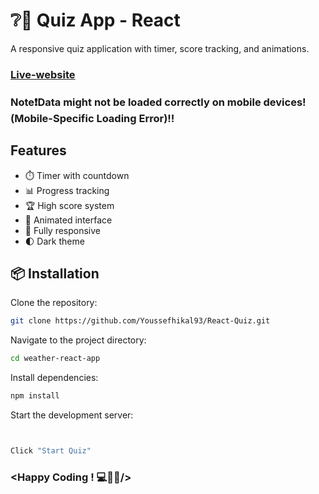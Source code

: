 # ❔🤔 Quiz App - React

A responsive quiz application with timer, score tracking, and animations.

### [Live-website](https://react-quiz-app-youssefhikal93.netlify.app/)
### Note❗Data might not be loaded correctly on mobile devices! (Mobile-Specific Loading Error)‼️

## Features

- ⏱️ Timer with countdown
- 📊 Progress tracking
- 🏆 High score system
- 🎨 Animated interface
- 📱 Fully responsive
- 🌓 Dark theme

## 📦 Installation

Clone the repository:

```bash
git clone https://github.com/Youssefhikal93/React-Quiz.git
```

Navigate to the project directory:

```bash
cd weather-react-app
```

Install dependencies:

```bash
npm install
```

Start the development server:

```bash


Click "Start Quiz"
```

### <Happy Coding ! 💻👨‍💻/>
